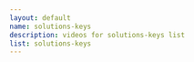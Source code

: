 ```yaml
--- 
layout: default
name: solutions-keys
description: videos for solutions-keys list
list: solutions-keys
---
```


<div class="player">
<div id="player"><!-- "https://www.youtube.com/watch?v={{site.data.lists[page.list][0]}}" --></div>
</div>

